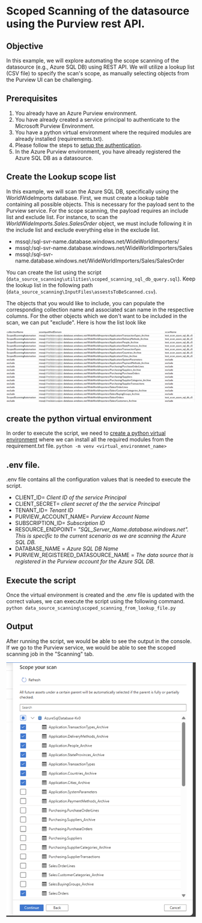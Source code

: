 # Scoped Scanning of the datasource using the Purview rest API.


## Objective

In this example, we will explore automating the scope scanning of the datasource (e.g., Azure SQL DB) using REST API. We will utilize a lookup list (CSV file) to specify the scan's scope, as manually selecting objects from the Purview UI can be challenging.

## Prerequisites
1. You already have an Azure Purview environment.
2. You have already created a service principal to authenticate to the Microsoft Purview Environment.
3. You have a python virtual environment where the required modules are already installed (requirements.txt).
4. Please follow the steps to [setup the authentication](https://learn.microsoft.com/en-us/purview/tutorial-using-rest-apis).
5. In the Azure Purview environment, you have already registered the Azure SQL DB as a datasource.

## Create the Lookup scope list

In this example, we will scan the Azure SQL DB, specifically using the WorldWideImports database. First, we must create a lookup table containing all possible objects. This is necessary for the payload sent to the Purview service. For the scope scanning, the payload requires an include list and exclude list. For instance, to scan the _WorldWideImports.Sales.SalesOrder_ object, we must include following it in the include list and exclude everything else in the exclude list. 


* mssql:/sql-svr-name.database.windows.net/WideWorldImporters/
* mssql:/sql-svr-name.database.windows.net/WideWorldImporters/Sales
* mssql:/sql-svr-name.database.windows.net/WideWorldImporters/Sales/SalesOrder

You can create the list using the script (`data_source_scanning\utilities\scoped_scanning_sql_db_query.sql`). Keep the lookup list in the following path (`data_source_scanning\InputFiles\assestsToBeScanned.csv`).

The objects that you would like to include, you can populate the corresponding collection name and associated scan name in the respective columns. For the other objects which we don't want to be included in the scan, we can put "exclude". Here is how the list look like

![alt text](.media\assets_to_be_inlcuded.png)

## create the python virtual environment 

In order to execute the script, we need to [create a python virtual environment](https://docs.python.org/3/library/venv.html) where we can install all the required modules from the requirement.txt file. 
`python -m venv <virtual_environmnet_name>`

## .env file.
.env file contains all the configuration values that is needed to execute the script. 
* CLIENT_ID= _Client ID of the service Principal_ 
* CLIENT_SECRET= _client secret of the the service Principal_
* TENANT_ID= _Tenant ID_
* PURVIEW_ACCOUNT_NAME= _Purview Account Name_
* SUBSCRIPTION_ID= _Subscription ID_
* RESOURCE_ENDPOINT= _"SQL_Server_Name.database.windows.net". This is specific to the current scenario as we are scanning the Azure SQL DB._
* DATABASE_NAME = _Azure SQL DB Name_
* PURVIEW_REGISTERED_DATASOURCE_NAME = _The data source that is registered in the Purview account for the Azure SQL DB._

## Execute the script

Once the virtual environment is created and the .env file is updated with the correct values, we can execute the script using the following command.
`python data_source_scanning\scoped_scanning_from_lookup_file.py`

## Output

After running the script, we would be able to see the output in the console. If we go to the Purview service, we would be able to see the scoped scanning job in the "Scanning" tab.

![alt text](.media\scopped_scanning_image.png)